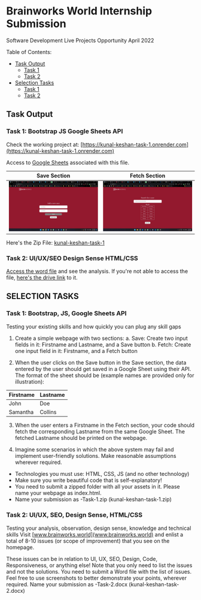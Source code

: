 # Brainworks World Internship Submission

Software Development Live Projects Opportunity
April 2022

Table of Contents:

- [Task Output](#task-output)
  - [Task 1](#task-1)
  - [Task 2](#task-2)
- [Selection Tasks](#selection-tasks)
  - [Task 1](#task-1-bootstrap-js-google-sheets-api)
  - [Task 2](#task-2-uiux-seo-design-sense-htmlcss)

## Task Output

### Task 1: Bootstrap JS Google Sheets API

Check the working project at: [https://kunal-keshan-task-1.onrender.com](https://kunal-keshan-task-1.onrender.com)

Access to [Google Sheets](https://docs.google.com/spreadsheets/d/1T44FMKLS_nwWpUZh8QGgA7PPsKy5IKl4UTWtc_-j22A/edit?usp=sharing) associated with this file.

| Save Section | Fetch Section |
| --- | --- |
| ![Save Section](./public/assets/save-section.jpg) | ![Fetch Section](./public/assets/fetch-section.jpg) |

Here's the Zip File: [kunal-keshan-task-1](./kunal-keshan-task-1.zip)

### Task 2: UI/UX/SEO Design Sense HTML/CSS

[Access the word file](./Brainworks%20World%20Website%20Analysis.docx) and see the analysis.
If you're not able to access the file, [here's the drive link](https://docs.google.com/document/d/1OH6suuHVEL0ctM2hHtYoxS27nZ6mPpTJBU4GJoOjGbY/edit?usp=sharing) to it.

## SELECTION TASKS

### Task 1: Bootstrap, JS, Google Sheets API

Testing your existing skills and how quickly you can plug any skill gaps

1. Create a simple webpage with two sections:
  a. Save: Create two input fields in it: Firstname and Lastname, and a Save button
  b. Fetch: Create one input field in it: Firstname, and a Fetch button

2. When the user clicks on the Save button in the Save section, the data entered by the user should get saved in a Google Sheet using their API. The format of the sheet should be (example names are provided only for illustration):

| Firstname | Lastname |
| --- | --- |
|John | Doe|
| Samantha | Collins |

3. When the user enters a Firstname in the Fetch section, your code should fetch the corresponding Lastname from the same Google Sheet. The fetched Lastname should be printed on the webpage.

4. Imagine some scenarios in which the above system may fail and implement user-friendly solutions. Make reasonable assumptions wherever required.

- Technologies you must use: HTML, CSS, JS (and no other technology)
- Make sure you write beautiful code that is self-explanatory!
- You need to submit a zipped folder with all your assets in it. Please name your webpage as index.html.
- Name your submission as <Your Name>-Task-1.zip (kunal-keshan-task-1.zip)

### Task 2: UI/UX, SEO, Design Sense, HTML/CSS

Testing your analysis, observation, design sense, knowledge and technical skills
Visit [www.brainworks.world](www.brainworks.world) and enlist a total of 8-10 issues (or scope of improvement) that you see on the homepage.

These issues can be in relation to UI, UX, SEO, Design, Code, Responsiveness, or anything else! Note that you only need to list the issues and not the solutions.
You need to submit a Word file with the list of issues. Feel free to use screenshots to better demonstrate your points, wherever required. Name your submission as <Your Name>-Task-2.docx (kunal-keshan-task-2.docx)
